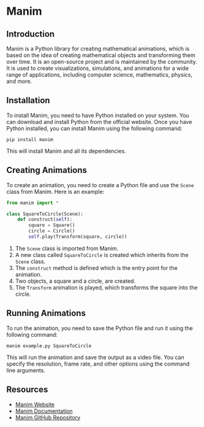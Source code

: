 #   Manim

## Introduction

Manim is a Python library for creating mathematical animations, which is based on the idea of creating mathematical objects and transforming them over time. It is an open-source project and is maintained by the community. It is used to create visualizations, simulations, and animations for a wide range of applications, including computer science, mathematics, physics, and more.

## Installation

To install Manim, you need to have Python installed on your system. You can download and install Python from the official website. Once you have Python installed, you can install Manim using the following command:

```
pip install manim
```

This will install Manim and all its dependencies.

## Creating Animations

To create an animation, you need to create a Python file and use the `Scene` class from Manim. Here is an example:

```python
from manim import *

class SquareToCircle(Scene):
    def construct(self):
        square = Square()
        circle = Circle()
        self.play(Transform(square, circle))
```

1. The `Scene` class is imported from Manim.
2. A new class called `SquareToCircle` is created which inherits from the `Scene` class.
3. The `construct` method is defined which is the entry point for the animation.
4. Two objects, a square and a circle, are created.
5. The `Transform` animation is played, which transforms the square into the circle.

## Running Animations

To run the animation, you need to save the Python file and run it using the following command:

```
manim example.py SquareToCircle
```

This will run the animation and save the output as a video file. You can specify the resolution, frame rate, and other options using the command line arguments.    

## Resources

- [Manim Website](https://www.manim.community/)
- [Manim Documentation](https://docs.manim.community/)
- [Manim GitHub Repository](https://github.com/ManimCommunity/manim)